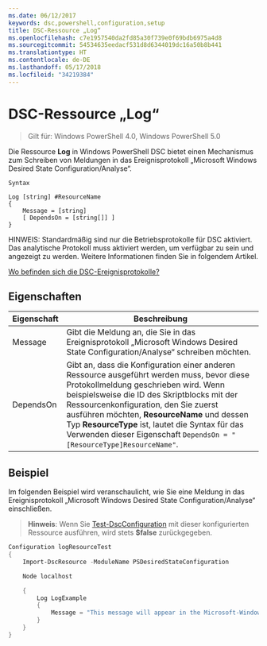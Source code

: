 ```yaml
---
ms.date: 06/12/2017
keywords: dsc,powershell,configuration,setup
title: DSC-Ressource „Log“
ms.openlocfilehash: c7e1957540da2fd85a30f739e0f69bdb6975a4d8
ms.sourcegitcommit: 54534635eedacf531d8d6344019dc16a50b8b441
ms.translationtype: HT
ms.contentlocale: de-DE
ms.lasthandoff: 05/17/2018
ms.locfileid: "34219384"
---
```

# <a name="dsc-log-resource"></a>DSC-Ressource „Log“

> Gilt für: Windows PowerShell 4.0, Windows PowerShell 5.0

Die Ressource __Log__ in Windows PowerShell DSC bietet einen Mechanismus zum Schreiben von Meldungen in das Ereignisprotokoll „Microsoft Windows Desired State Configuration/Analyse“.

```
Syntax

Log [string] #ResourceName
{
    Message = [string]
    [ DependsOn = [string[]] ]
}
```

HINWEIS: Standardmäßig sind nur die Betriebsprotokolle für DSC aktiviert.
Das analytische Protokoll muss aktiviert werden, um verfügbar zu sein und angezeigt zu werden.
Weitere Informationen finden Sie in folgendem Artikel.

[Wo befinden sich die DSC-Ereignisprotokolle?](https://msdn.microsoft.com/en-us/powershell/dsc/troubleshooting#where-are-dsc-event-logs)

## <a name="properties"></a>Eigenschaften
|  Eigenschaft  |  Beschreibung   |
|---|---|
| Message| Gibt die Meldung an, die Sie in das Ereignisprotokoll „Microsoft Windows Desired State Configuration/Analyse“ schreiben möchten.|
| DependsOn | Gibt an, dass die Konfiguration einer anderen Ressource ausgeführt werden muss, bevor diese Protokollmeldung geschrieben wird. Wenn beispielsweise die ID des Skriptblocks mit der Ressourcenkonfiguration, den Sie zuerst ausführen möchten, __ResourceName__ und dessen Typ __ResourceType__ ist, lautet die Syntax für das Verwenden dieser Eigenschaft `DependsOn = "[ResourceType]ResourceName"`.|

## <a name="example"></a>Beispiel

Im folgenden Beispiel wird veranschaulicht, wie Sie eine Meldung in das Ereignisprotokoll „Microsoft Windows Desired State Configuration/Analyse“ einschließen.

> **Hinweis**: Wenn Sie [Test-DscConfiguration](https://technet.microsoft.com/en-us/library/dn407382.aspx) mit dieser konfigurierten Ressource ausführen, wird stets **$false** zurückgegeben.

```powershell
Configuration logResourceTest
{
    Import-DscResource -ModuleName PSDesiredStateConfiguration

    Node localhost

    {
        Log LogExample
        {
            Message = "This message will appear in the Microsoft-Windows-Desired State Configuration/Analytic event log."
        }
    }
}
```